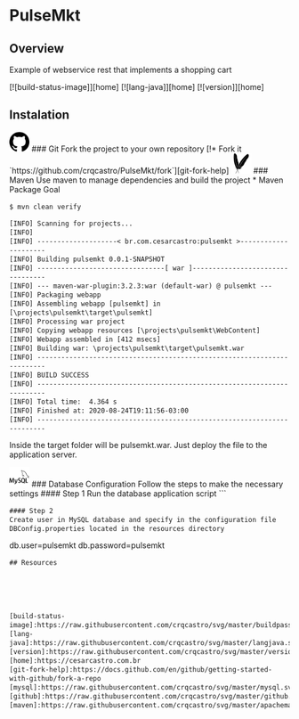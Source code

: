 # PulseMkt
## Overview
Example of webservice rest that implements a shopping cart

[![build-status-image]][home] 
[![lang-java]][home] 
[![version]][home]


## Instalation

<img src="https://raw.githubusercontent.com/crqcastro/svg/master/github.svg" width="36"/>
### Git
Fork the project to your own repository
[!* Fork it `https://github.com/crqcastro/PulseMkt/fork`][git-fork-help]

<img src="https://raw.githubusercontent.com/crqcastro/svg/master/apachemaven.svg" width="36"/>
### Maven
Use maven to manage dependencies and build the project
* Maven Package Goal

```
$ mvn clean verify
```
```
[INFO] Scanning for projects...
[INFO]
[INFO] --------------------< br.com.cesarcastro:pulsemkt >---------------------
[INFO] Building pulsemkt 0.0.1-SNAPSHOT
[INFO] --------------------------------[ war ]---------------------------------
[INFO] --- maven-war-plugin:3.2.3:war (default-war) @ pulsemkt ---
[INFO] Packaging webapp
[INFO] Assembling webapp [pulsemkt] in [\projects\pulsemkt\target\pulsemkt]
[INFO] Processing war project
[INFO] Copying webapp resources [\projects\pulsemkt\WebContent]
[INFO] Webapp assembled in [412 msecs]
[INFO] Building war: \projects\pulsemkt\target\pulsemkt.war
[INFO] ------------------------------------------------------------------------
[INFO] BUILD SUCCESS
[INFO] ------------------------------------------------------------------------
[INFO] Total time:  4.364 s
[INFO] Finished at: 2020-08-24T19:11:56-03:00
[INFO] ------------------------------------------------------------------------
```
Inside the target folder will be pulsemkt.war.
Just deploy the file to the application server.

<img src="https://raw.githubusercontent.com/crqcastro/svg/master/mysql.svg" width="36">
### Database Configuration
Follow the steps to make the necessary settings
#### Step 1
Run the database application script 
```

```
#### Step 2
Create user in MySQL database and specify in the configuration file DBConfig.properties located in the resources directory
```
db.user=pulsemkt
db.password=pulsemkt
```
## Resources





[build-status-image]:https://raw.githubusercontent.com/crqcastro/svg/master/buildpassing.svg
[lang-java]:https://raw.githubusercontent.com/crqcastro/svg/master/langjava.svg
[version]:https://raw.githubusercontent.com/crqcastro/svg/master/version.svg
[home]:https://cesarcastro.com.br
[git-fork-help]:https://docs.github.com/en/github/getting-started-with-github/fork-a-repo
[mysql]:https://raw.githubusercontent.com/crqcastro/svg/master/mysql.svg
[github]:https://raw.githubusercontent.com/crqcastro/svg/master/github.svg
[maven]:https://raw.githubusercontent.com/crqcastro/svg/master/apachemaven.svg
